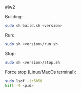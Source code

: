 #lw2

Building:
```sh
sudo sh build.sh <version>
```

Run:
```sh
sudo sh <version>/run.sh
```

Stop:
```sh
sudo sh <version>/stop.sh
```

Force stop (Linux/MacOs terminal):
```sh
sudo lsof -i:5050
kill -9 <pid>
```